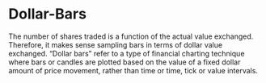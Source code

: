 # Dollar-Bars

The number of shares traded is a function of the actual value exchanged. Therefore, it makes sense sampling bars in terms of dollar value exchanged. “Dollar bars” refer to a type of financial charting technique where bars or candles are plotted based on the value of a fixed dollar amount of price movement, rather than time or time, tick or value intervals.
